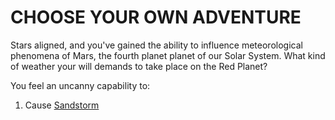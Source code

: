 CHOOSE YOUR OWN ADVENTURE
=========================

Stars aligned, and you've gained the ability to influence meteorological phenomena of Mars, the fourth planet planet of our Solar System.
What kind of weather your will demands to take place on the Red Planet? 

You feel an uncanny capability to:
1. Cause [Sandstorm](weather-sandstorm.md)